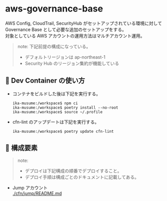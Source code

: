 # aws-governance-base

AWS Config, CloudTrail, SecurityHub がセットアップされている環境に対して Governance Base として必要な追加のセットアップをする。  
対象としている AWS アカウントの運用方法はマルチアカウント運用。

> note: 下記前提の構成になっている。
>
> - デフォルトリージョンは ap-northeast-1
> - Security Hub のリージョン集約が機能している

## 🚀 Dev Container の使い方

- コンテナをビルドした後は下記を実行する。

  ```shell
  ika-musume:/workspace$ npm ci
  ika-musume:/workspace$ poetry install --no-root
  ika-musume:/workspace$ source ~/.profile
  ```

- cfn-lint のアップデートは下記を実行する。
  ```shell
  ika-musume:/workspace$ poetry update cfn-lint
  ```

## 🚀 構成要素

> note:
>
> - デプロイは下記構成の順番でデプロイすること。
> - デプロイ手順は構成ごとのドキュメントに記載してある。

- Jump アカウント  
  [./cfn/jump/README.md](./cfn/jump/README.md)
